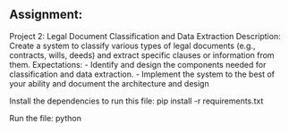 Assignment:
--------------------------------
Project 2: Legal Document Classification and Data Extraction
Description: Create a system to classify various types of legal documents (e.g.,
contracts, wills, deeds) and extract specific clauses or information from them.
Expectations: - Identify and design the components needed for classification and
data extraction. - Implement the system to the best of your ability and document
the architecture and design

Install the dependencies to run this file:
pip install -r requirements.txt

Run the file:
python 
